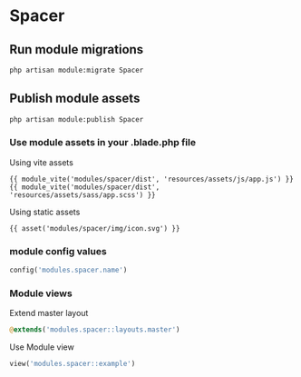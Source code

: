 # Spacer



## Run module migrations

```sh
php artisan module:migrate Spacer
```



## Publish module assets

```sh
php artisan module:publish Spacer
```




### Use module assets in your .blade.php file

Using vite assets
```blade
{{ module_vite('modules/spacer/dist', 'resources/assets/js/app.js') }}
{{ module_vite('modules/spacer/dist', 'resources/assets/sass/app.scss') }}
```


Using static assets
```blade
{{ asset('modules/spacer/img/icon.svg') }}
 ```

### module config values
```php
config('modules.spacer.name')
```



### Module views

Extend master layout

```php
@extends('modules.spacer::layouts.master')
```

Use Module view

```php
view('modules.spacer::example')
```
